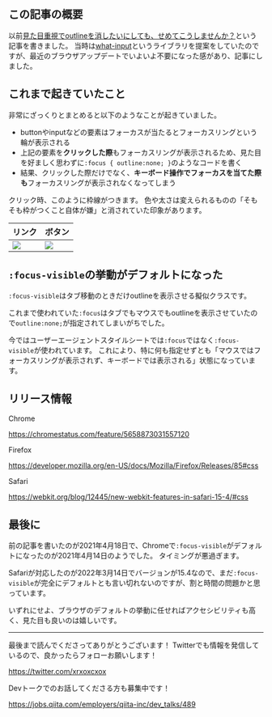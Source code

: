 <!--
title:   見た目重視でoutline:none;やoutline:0;を指定する必要は本当に無くなった
tags:    AdventCalendar2022,CSS,アクセシビリティ
id:      2f7ef9e55e6ecc7d7095
private: true
-->
## この記事の概要

以前[見た目重視でoutlineを消したいにしても、せめてこうしませんか？](2021-04-17_CSS_Design_HTML_82e083b3f47309873262.md)という記事を書きました。
当時は[what-input](https://github.com/ten1seven/what-input)というライブラリを提案をしていたのですが、最近のブラウザアップデートでいよいよ不要になった感があり、記事にしました。

## これまで起きていたこと

非常にざっくりとまとめると以下のようなことが起きていました。

- buttonやinputなどの要素はフォーカスが当たるとフォーカスリングという輪が表示される
- 上記の要素を**クリックした際**もフォーカスリングが表示されるため、見た目を好ましく思わずに`:focus { outline:none; }`のようなコードを書く
- 結果、クリックした際だけでなく、**キーボード操作でフォーカスを当てた際も**フォーカスリングが表示されなくなってしまう

クリック時、このように枠線がつきます。
色や太さは変えられるものの「そもそも枠がつくこと自体が嫌」と消されていた印象があります。

| リンク | ボタン |
| --- | --- |
| ![](https://qiita-image-store.s3.ap-northeast-1.amazonaws.com/0/214677/f914b5bd-5483-fdd2-ac71-20955cbaffe0.png) | ![](https://qiita-image-store.s3.ap-northeast-1.amazonaws.com/0/214677/517a1586-db17-d5f8-1a6a-9e75f9a1525d.png) |

## `:focus-visible`の挙動がデフォルトになった

`:focus-visible`はタブ移動のときだけoutlineを表示させる擬似クラスです。

これまで使われていた`:focus`はタブでもマウスでもoutlineを表示させていたので`outline:none;`が指定されてしまいがちでした。

今ではユーザーエージェントスタイルシートでは`:focus`ではなく`:focus-visible`が使われています。
これにより、特に何も指定せずとも「マウスではフォーカスリングが表示されず、キーボードでは表示される」状態になっています。

## リリース情報

Chrome

https://chromestatus.com/feature/5658873031557120

Firefox

https://developer.mozilla.org/en-US/docs/Mozilla/Firefox/Releases/85#css

Safari

https://webkit.org/blog/12445/new-webkit-features-in-safari-15-4/#css

## 最後に

前の記事を書いたのが2021年4月18日で、Chromeで`:focus-visible`がデフォルトになったのが2021年4月14日のようでした。
タイミングが悪過ぎます。

Safariが対応したのが2022年3月14日でバージョンが15.4なので、まだ`:focus-visible`が完全にデフォルトとも言い切れないのですが、割と時間の問題かと思っています。

いずれにせよ、ブラウザのデフォルトの挙動に任せればアクセシビリティも高く、見た目も良いのは嬉しいです。

---

最後まで読んでくださってありがとうございます！
Twitterでも情報を発信しているので、良かったらフォローお願いします！

https://twitter.com/xrxoxcxox

Devトークでのお話してくださる方も募集中です！

https://jobs.qiita.com/employers/qiita-inc/dev_talks/489